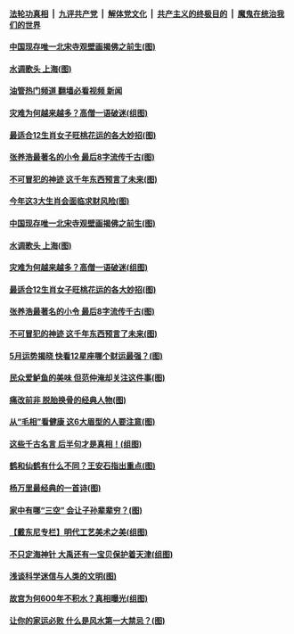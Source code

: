 ####  [法轮功真相](../../../../basic/blob/master/README.md?t=04270101) &nbsp;|&nbsp; [九评共产党](../../../../9ping.md/blob/master/README.md?t=04270101) &nbsp;|&nbsp; [解体党文化](../../../../jtdwh.md/blob/master/README.md?t=04270101)  &nbsp;|&nbsp; [共产主义的终极目的](../../../../gczydzjmd.md/blob/master/README.md?t=04270101) &nbsp;|&nbsp; [魔鬼在统治我们的世界](../../../../mgztzwmdsj.md/blob/master/README.md?t=04270101) 

#### [中国现存唯一北宋寺观壁画揭佛之前生(图)](../pages/p7/1003464.md?t=04270101) 

#### [水调歌头 上海(图)](../pages/p7/1004561.md?t=04270101) 

#### [油管热门频道 翻墙必看视频 新闻](http://78.141.244.201:81/youtube.html?04270101)

#### [灾难为何越来越多？高僧一语破迷(组图)](../pages/p7/1004065.md?t=04270101) 

#### [最适合12生肖女子旺桃花运的各大妙招(图)](../pages/p7/1002736.md?t=04270101) 

#### [张养浩最著名的小令 最后8字流传千古(图)](../pages/p7/1001660.md?t=04270101) 

#### [不可冒犯的神迹 这千年东西预言了未来(图)](../pages/p7/1003458.md?t=04270101) 

#### [今年这3大生肖会面临求财风险(图)](../pages/p7/1004537.md?t=04270101) 

#### [中国现存唯一北宋寺观壁画揭佛之前生(图)](../pages/p7/1003464.md?t=04270101) 

#### [水调歌头 上海(图)](../pages/p7/1004561.md?t=04270101) 

#### [灾难为何越来越多？高僧一语破迷(组图)](../pages/p7/1004065.md?t=04270101) 

#### [最适合12生肖女子旺桃花运的各大妙招(图)](../pages/p7/1002736.md?t=04270101) 

#### [张养浩最著名的小令 最后8字流传千古(图)](../pages/p7/1001660.md?t=04270101) 

#### [不可冒犯的神迹 这千年东西预言了未来(图)](../pages/p7/1003458.md?t=04270101) 

#### [5月运势揭晓 快看12星座哪个财运最强？(图)](../pages/p7/1002118.md?t=04270101) 

#### [民众爱鲈鱼的美味 但范仲淹却关注这件事(图)](../pages/p7/1001657.md?t=04270101) 

#### [痛改前非 脱胎换骨的经典人物(图)](../pages/p7/1003665.md?t=04270101) 

#### [从“毛相”看健康 这6大眉型的人要注意(图)](../pages/p7/1003370.md?t=04270101) 

#### [这些千古名言 后半句才是真相！(组图)](../pages/p7/1003847.md?t=04270101) 

#### [鹤和仙鹤有什么不同？王安石指出重点(图)](../pages/p7/1003460.md?t=04270101) 

#### [杨万里最经典的一首诗(图)](../pages/p7/1001659.md?t=04270101) 

#### [家中有哪“三空” 会让子孙辈辈穷？(图)](../pages/p7/1003171.md?t=04270101) 

#### [【戴东尼专栏】明代工艺美术之美(组图)](../pages/p7/1000359.md?t=04270101) 

#### [不只定海神针 大禹还有一宝贝保护着天津(组图)](../pages/p7/1003196.md?t=04270101) 

#### [浅谈科学迷信与人类的文明(图)](../pages/p7/1004199.md?t=04270101) 

#### [故宫为何600年不积水？真相曝光(组图)](../pages/p7/998929.md?t=04270101) 

#### [让你的家运必败 什么是风水第一大禁忌？(图)](../pages/p7/1003144.md?t=04270101) 

<img src='http://gfw-breaker.win/goodnews/indexes/p7.md' width='0px' height='0px'/>
